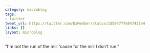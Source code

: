 ```yaml
---
category: microblog
tags:
- twitter
tweet_url: https://twitter.com/ExMember/status/15594777684742144
links: []
layout: microblog
---
```

"I'm not the run of the mill 'cause for the mill I don't run."
